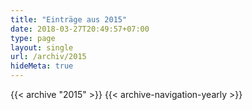 ```yaml
---
title: "Einträge aus 2015"
date: 2018-03-27T20:49:57+07:00
type: page
layout: single
url: /archiv/2015
hideMeta: true
---
```


{{< archive "2015" >}}
{{< archive-navigation-yearly >}}
